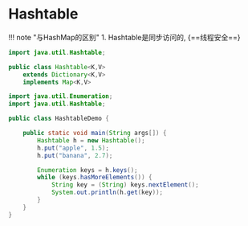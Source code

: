 # Hashtable

!!! note "与HashMap的区别"
    1. Hashtable是同步访问的, {==线程安全==}

```java tab="函数原型"
import java.util.Hashtable;

public class Hashtable<K,V>
    extends Dictionary<K,V>
    implements Map<K,V>
```

```java tab="代码示例"
import java.util.Enumeration;
import java.util.Hashtable;

public class HashtableDemo {

    public static void main(String args[]) {
        Hashtable h = new Hashtable();
        h.put("apple", 1.5);
        h.put("banana", 2.7);

        Enumeration keys = h.keys();
        while (keys.hasMoreElements()) {
            String key = (String) keys.nextElement();
            System.out.println(h.get(key));
        }
    }
}
```

